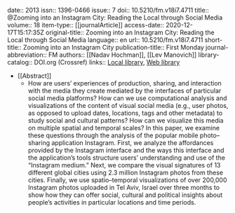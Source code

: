 date:: 2013
issn:: 1396-0466
issue:: 7
doi:: 10.5210/fm.v18i7.4711
title:: @Zooming into an Instagram City: Reading the Local through Social Media
volume:: 18
item-type:: [[journalArticle]]
access-date:: 2020-12-17T15:17:35Z
original-title:: Zooming into an Instagram City: Reading the Local through Social Media
language:: en
url:: 10.5210/fm.v18i7.4711
short-title:: Zooming into an Instagram City
publication-title:: First Monday
journal-abbreviation:: FM
authors:: [[Nadav Hochman]], [[Lev Manovich]]
library-catalog:: DOI.org (Crossref)
links:: [Local library](zotero://select/groups/2386895/items/DB2PJ6LF), [Web library](https://www.zotero.org/groups/2386895/items/DB2PJ6LF)

- [[Abstract]]
	- How are users’ experiences of production, sharing, and interaction with the media they create mediated by the interfaces of particular social media platforms? How can we use computational analysis and visualizations of the content of visual social media (e.g., user photos, as opposed to upload dates, locations, tags and other metadata) to study social and cultural patterns? How can we visualize this media on multiple spatial and temporal scales? In this paper, we examine these questions through the analysis of the popular mobile photo–sharing application Instagram. First, we analyze the affordances provided by the Instagram interface and the ways this interface and the application’s tools structure users’ understanding and use of the “Instagram medium.” Next, we compare the visual signatures of 13 different global cities using 2.3 million Instagram photos from these cities. Finally, we use spatio–temporal visualizations of over 200,000 Instagram photos uploaded in Tel Aviv, Israel over three months to show how they can offer social, cultural and political insights about people’s activities in particular locations and time periods.